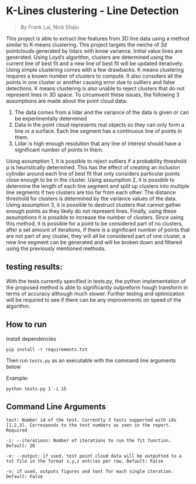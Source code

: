 # K-Lines clustering - Line Detection
> By Frank Lai, Nick Shaju

This project is able to extract line features from 3D line data using a method similar to K-means clustering. This project targets the neiche of 3d pointclouds generated by lidars with know variance. Initial value lines are generated. Using Loyd’s algorithm, clusters are determined using the current line of best fit and a new line of best fit will be updated iteratively. Using simple clustering comes with a few drawbacks. K means clustering requires a known number of clusters to compute. It also considers all the points in one cluster or another causing error due to outliers and false detections. K means clustering is also unable to reject clusters that do not represent lines in 3D space. To circumvent these issues, the following 3 assumptions are made about the point cloud data:

1. The data comes from a lidar and the variance of the data is given or can be experimentally determined
2. Data in the point cloud represents real objects so they can only form a line or a surface. Each line segment has a continuous line of points in them.
3. Lidar is high enough resolution that any line of interest should have a significant number of points in them.

Using assumption 1, it is possible to reject outliers if a probability threshold p is heuristically determined. This has the effect of creating an inclusion cylinder around each line of best fit that only considers particular points close enough to be in the cluster. Using assumption 2, it is possible to determine the length of each line segment and split up clusters into multiple line segments if two clusters are too far from each other. The distance threshold for clusters is determined by the variance values of the data. Using assumption 3, it is possible to destruct clusters that cannot gather enough points as they likely do not represent lines. Finally, using these assumptions it is possible to increase the number of clusters. Since using this method, it is possible for a point to be considered part of no clusters, after a set amount of iterations, if there is a significant number of points that are not part of any cluster, they will all be considered part of one cluster, a new line segment can be generated and will be broken down and filtered using the previously mentioned methods.

## testing results:
With the tests currently specified in tests.py, the python implementation of the proposed method is able to significantly outpreform hough transform in terms of accuracy although much slower. Further testing and optimization will be required to see if there can be any improvements on speed of the algorithm.


## How to run
Install dependencies 
```
pip install -r requirements.txt
```
Then run ```tests.py``` as an executable with the command line arguments below

Example:
```
python tests.py 1 -i 15
```

## Command Line Arguments
```
test: Number id of the test. Currently 3 tests supported with ids [1,2,3]. Corresponds to the test numbers as seen in the report. Required

-i: --iterations: Number of iterations to run the fit function. Default: 20

-o: --output: if used, test point cloud data will be outputted to a txt file in the format x,y,z entries per row. Default: False

-v: if used, outputs figures and text for each single iteration. Default: False
```
